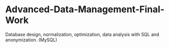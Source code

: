 # Advanced-Data-Management-Final-Work
Database design, normalization, optimization, data analysis with SQL and anonymization. (MySQL)

